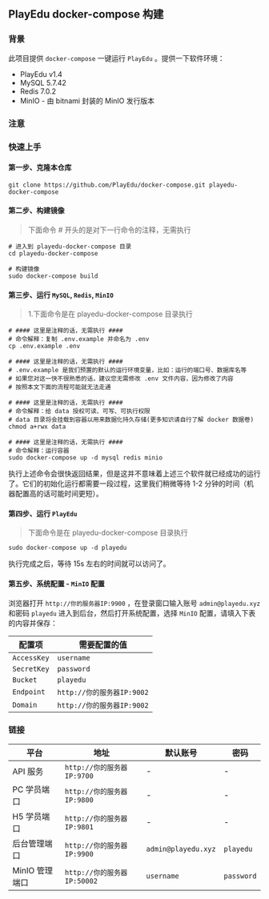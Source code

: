 ## PlayEdu docker-compose 构建

### 背景

此项目提供 `docker-compose` 一键运行 `PlayEdu` 。提供一下软件环境：

- PlayEdu v1.4
- MySQL 5.7.42
- Redis 7.0.2
- MinIO - 由 bitnami 封装的 MinIO 发行版本

### 注意

### 快速上手

#### 第一步、克隆本仓库

```
git clone https://github.com/PlayEdu/docker-compose.git playedu-docker-compose
```

#### 第二步、构建镜像

> 下面命令 # 开头的是对下一行命令的注释，无需执行

```
# 进入到 playedu-docker-compose 目录
cd playedu-docker-compose

# 构建镜像
sudo docker-compose build
```

#### 第三步、运行 `MySQL`, `Redis`, `MinIO`

> 1.下面命令是在 playedu-docker-compose 目录执行  

```
# #### 这里是注释的话，无需执行 ####
# 命令解释：复制 .env.example 并命名为 .env
cp .env.example .env

# #### 这里是注释的话，无需执行 ####
# .env.example 是我们预置的默认的运行环境变量，比如：运行的端口号、数据库名等
# 如果您对这一快不很熟悉的话，建议您无需修改 .env 文件内容，因为修改了内容
# 按照本文下面的流程可能就无法走通

# #### 这里是注释的话，无需执行 ####
# 命令解释：给 data 授权可读、可写、可执行权限
# data 目录将会挂载到容器以用来数据化持久存储(更多知识请自行了解 docker 数据卷)
chmod a+rwx data

# #### 这里是注释的话，无需执行 ####
# 命令解释：运行容器
sudo docker-compose up -d mysql redis minio
```

执行上述命令会很快返回结果，但是这并不意味着上述三个软件就已经成功的运行了。它们的初始化运行都需要一段过程，这里我们稍微等待 1-2 分钟的时间（机器配置高的话可能时间更短）。

#### 第四步、运行 `PlayEdu`

> 下面命令是在 playedu-docker-compose 目录执行

```
sudo docker-compose up -d playedu
```

执行完成之后，等待 15s 左右的时间就可以访问了。

#### 第五步、系统配置 - `MinIO` 配置

浏览器打开 `http://你的服务器IP:9900` ，在登录窗口输入账号 `admin@playedu.xyz` 和密码 `playedu` 进入到后台，然后打开系统配置，选择 `MinIO` 配置，请填入下表的内容并保存：

| 配置项      | 需要配置的值               |
| ----------- | -------------------------- |
| `AccessKey` | `username`                 |
| `SecretKey` | `password`                 |
| `Bucket`    | `playedu`                  |
| `Endpoint`  | `http://你的服务器IP:9002` |
| `Domain`    | `http://你的服务器IP:9002` |

### 链接

| 平台           | 地址                        | 默认账号            | 密码       |
| -------------- | --------------------------- | ------------------- | ---------- |
| API 服务       | `http://你的服务器IP:9700`  | -                   | -          |
| PC 学员端口    | `http://你的服务器IP:9800`  | -                   | -          |
| H5 学员端口    | `http://你的服务器IP:9801`  | -                   | -          |
| 后台管理端口   | `http://你的服务器IP:9900`  | `admin@playedu.xyz` | `playedu`  |
| MinIO 管理端口 | `http://你的服务器IP:50002` | `username`          | `password` |
